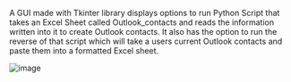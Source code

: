 A GUI made with Tkinter library displays options to run Python Script that takes an Excel Sheet called Outlook_contacts and reads the information written into it to create Outlook contacts. 
It also has the option to run the reverse of that script which will take a users current Outlook contacts and paste them into a formatted Excel sheet.

![image](https://github.com/user-attachments/assets/2542c637-33f9-456c-b1f4-f8ef95d769ea)

